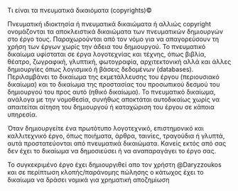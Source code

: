 Τι είναι τα πνευματικά δικαιόματα (copyrights)©

Πνευματική ιδιοκτησία ή πνευματικά δικαιώματα ή αλλιώς copyright ονομάζονται τα αποκλειστικά δικαιώματα των πνευματικών δημιουργών στο έργο τους. Παραχωρούνται από τον νόμο για να απαγορεύσουν τη χρήση των έργων χωρίς την άδεια του δημιουργού. Το πνευματικό δικαίωμα υφίσταται σε έργα λογοτεχνίας και τέχνης, όπως βιβλία, θέατρο, ζωγραφική, γλυπτική, φωτογραφία, αρχιτεκτονική αλλά και άλλες δημιουργίες όπως λογισμικό ή βάσεις δεδομένων (databases). Περιλαμβάνει το δικαίωμα της εκμετάλλευσης του έργου (περιουσιακό δικαίωμα) και το δικαίωμα της προστασίας του προσωπικού δεσμού του δημιουργού του προς αυτό (ηθικό δικαίωμα). Το πνευματικό δικαίωμα, ανάλογα με την νομοθεσία, συνήθως αποκτάται αυτοδικαίως χωρίς να απαιτείται αίτηση του δημιουργού ή καταχώριση του έργου σε κάποια υπηρεσία.

Όταν δημιουργείτε ένα πρωτότυπο λογοτεχνικό, επιστημονικό και καλλιτεχνικό έργο, όπως ποιήματα, άρθρα, ταινίες, τραγούδια ή γλυπτά, αυτά προστατεύονται από πνευματικά δικαιώματα. Κανείς εκτός από σας δεν έχει το δικαίωμα να δημοσιεύσει ή να αναπαραγάγει το έργο σας.

Το συγκεκριμένο έργο έχει δημιουργιθεί απο τον χρήστη @Daryzzoukos και σε περίπτωση κλοπής/παράνομης πώλησης ο κάτωχος έχει το δικαίωμα να δράσει νομικά για χρηματική αποζημίωση